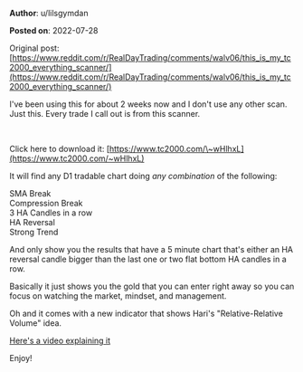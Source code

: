 **Author**: u/lilsgymdan

**Posted on**: 2022-07-28

Original post: [https://www.reddit.com/r/RealDayTrading/comments/walv06/this_is_my_tc2000_everything_scanner/](https://www.reddit.com/r/RealDayTrading/comments/walv06/this_is_my_tc2000_everything_scanner/)

I've been using this for about 2 weeks now and I don't use any other scan. Just this. Every trade I call out is from this scanner.

&#x200B;

Click here to download it: [https://www.tc2000.com/\~wHlhxL](https://www.tc2000.com/~wHlhxL)  


It will find any D1 tradable chart doing *any combination* of the following:  


SMA Break  
Compression Break  
3 HA Candles in a row  
HA Reversal  
Strong Trend  


And only show you the results that have a 5 minute chart that's either an HA reversal candle bigger than the last one or two flat bottom HA candles in a row.  


Basically it just shows you the gold that you can enter right away so you can focus on watching the market, mindset, and management.  


Oh and it comes with a new indicator that shows Hari's "Relative-Relative Volume" idea.  


[Here's a video explaining it](https://youtu.be/wW_n1Ldi5Qw)  


Enjoy!